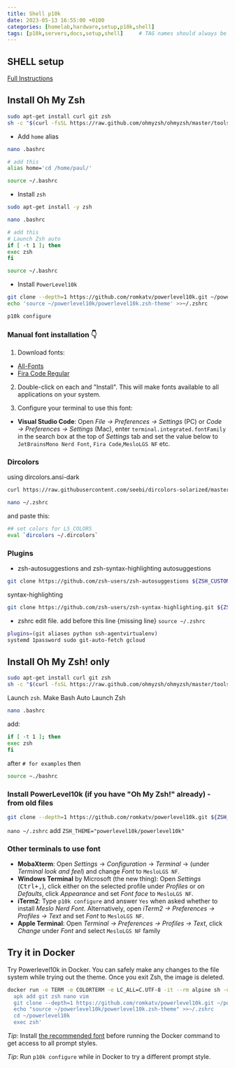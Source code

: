 ```yaml
---
title: Shell p10k
date: 2023-05-13 16:55:00 +0100
categories: [homelab,hardware,setup,p10k,shell]
tags: [p10k,servers,docs,setup,shell]     # TAG names should always be lowercase
---
```


## SHELL setup

[Full Instructions](https://www.howtogeek.com/258518/how-to-use-zsh-or-another-shell-in-windows-10/)

## Install Oh My Zsh

```bash
sudo apt-get install curl git zsh
sh -c "$(curl -fsSL https://raw.github.com/ohmyzsh/ohmyzsh/master/tools/install.sh)"
```

- Add `home` alias

```bash
nano .bashrc
```

```bash
# add this
alias home='cd /home/paul/'
```

```bash
source ~/.bashrc
```

- Install `zsh`

```bash
sudo apt-get install -y zsh
```

```bash
nano .bashrc
```

```bash
# add this
# Launch Zsh auto
if [ -t 1 ]; then
exec zsh
fi
```

```bash
source ~/.bashrc
```

- Install `PowerLevel10k`

```bash
git clone --depth=1 https://github.com/romkatv/powerlevel10k.git ~/powerlevel10k
echo 'source ~/powerlevel10k/powerlevel10k.zsh-theme' >>~/.zshrc
```

```bash
p10k configure
```

### Manual font installation 👇

1. Download fonts:

- [All-Fonts](https://drive.google.com/drive/folders/1BvqMoQ27_xVrYgI02fjv-Zb5MjJnO0Gq?usp=share_link)
- [Fira Code Regular](https://drive.google.com/file/d/19Q7Ksh52P59rcBvktDMxC-SzqhuS3I6r/view?usp=share_link)

2. Double-click on each and "Install". This will make fonts available to all applications on your system.

1. Configure your terminal to use this font:

- **Visual Studio Code**: Open *File → Preferences → Settings* (PC) or *Code → Preferences → Settings* (Mac), enter `terminal.integrated.fontFamily` in the search box at the top of *Settings* tab and set the value below to `JetBrainsMono Nerd Font`, `Fira Code`,`MesloLGS NF` etc.

### Dircolors

using dircolors.ansi-dark

```bash
curl https://raw.githubusercontent.com/seebi/dircolors-solarized/master/dircolors.ansi-dark --output ~/.dircolors
```

```bash
nano ~/.zshrc
```

and paste this:

```bash
## set colors for LS_COLORS
eval `dircolors ~/.dircolors`
```

### Plugins

- zsh-autosuggestions and zsh-syntax-highlighting
autosuggestions

```bash
git clone https://github.com/zsh-users/zsh-autosuggestions ${ZSH_CUSTOM:-~/.oh-my-zsh/custom}/plugins/zsh-autosuggestions
```

syntax-highlighting

```bash
git clone https://github.com/zsh-users/zsh-syntax-highlighting.git ${ZSH_CUSTOM:-~/.oh-my-zsh/custom}/plugins/zsh-syntax-highlighting
```

- zshrc edit file.
add before this line {missing line} `source ~/.zshrc`

```bash
plugins=(git aliases python ssh-agentvirtualenv)
systemd 1password sudo git-auto-fetch gcloud 
```

## Install Oh My Zsh! only

```bash
sudo apt-get install curl git zsh
sh -c "$(curl -fsSL https://raw.github.com/ohmyzsh/ohmyzsh/master/tools/install.sh)"
```

Launch `zsh`. Make Bash Auto Launch Zsh

```bash
nano .bashrc
```

add:

```bash
if [ -t 1 ]; then
exec zsh
fi
```

after `# for examples` then

```bash
source ~./bashrc
```

### Install PowerLevel10k (if you have "Oh My Zsh!" already) - from old files

```bash
git clone --depth=1 https://github.com/romkatv/powerlevel10k.git ${ZSH_CUSTOM:-$HOME/.oh-my-zsh/custom}/themes/powerlevel10k
```

`nano ~/.zshrc` add `ZSH_THEME="powerlevel10k/powerlevel10k"`

### Other terminals to use font

- **MobaXterm**: Open *Settings* → *Configuration* → *Terminal* → (under *Terminal look and feel*)
and change *Font* to `MesloLGS NF`.
- **Windows Terminal** by Microsoft (the new thing): Open *Settings* (<kbd>Ctrl+,</kbd>), click
either on the selected profile under *Profiles* or on *Defaults*, click *Appearance* and set *Font face* to `MesloLGS NF`.
- **iTerm2**: Type `p10k configure` and answer `Yes` when asked whether to install *Meslo Nerd Font*. Alternatively, open *iTerm2 → Preferences → Profiles → Text* and set *Font* to `MesloLGS NF`.
- **Apple Terminal**: Open *Terminal → Preferences → Profiles → Text*, click *Change* under *Font* and select `MesloLGS NF` family

## Try it in Docker

Try Powerlevel10k in Docker. You can safely make any changes to the file system while trying out
the theme. Once you exit Zsh, the image is deleted.

```bash
docker run -e TERM -e COLORTERM -e LC_ALL=C.UTF-8 -it --rm alpine sh -uec '
  apk add git zsh nano vim
  git clone --depth=1 https://github.com/romkatv/powerlevel10k.git ~/powerlevel10k
  echo "source ~/powerlevel10k/powerlevel10k.zsh-theme" >>~/.zshrc
  cd ~/powerlevel10k
  exec zsh'
```

*Tip*: Install [the recommended font](#meslo-nerd-font-patched-for-powerlevel10k) before running the Docker command to get access to all prompt styles.

*Tip*: Run `p10k configure` while in Docker to try a different prompt style.

